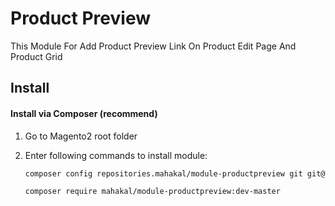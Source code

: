 # Product Preview
This Module For Add Product Preview Link On Product Edit Page And Product Grid

## Install

#### Install via Composer (recommend)

1. Go to Magento2 root folder

2. Enter following commands to install module:

    ```bash
    composer config repositories.mahakal/module-productpreview git git@github.com:rkrathod1534/mahakal-module-productpreview.git
    ```
    ```bash
    composer require mahakal/module-productpreview:dev-master
    ```




